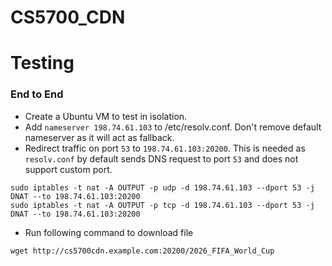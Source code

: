 # CS5700_CDN


# Testing
### End to End
- Create a Ubuntu VM to test in isolation.
- Add `nameserver 198.74.61.103` to /etc/resolv.conf. Don't remove default nameserver as it will act as fallback.
- Redirect traffic on port `53` to `198.74.61.103:20200`. This is needed as `resolv.conf` by default sends DNS request to port `53` and does not support custom port.
```
sudo iptables -t nat -A OUTPUT -p udp -d 198.74.61.103 --dport 53 -j DNAT --to 198.74.61.103:20200
sudo iptables -t nat -A OUTPUT -p tcp -d 198.74.61.103 --dport 53 -j DNAT --to 198.74.61.103:20200
```
- Run following command to download file
```
wget http://cs5700cdn.example.com:20200/2026_FIFA_World_Cup
```
